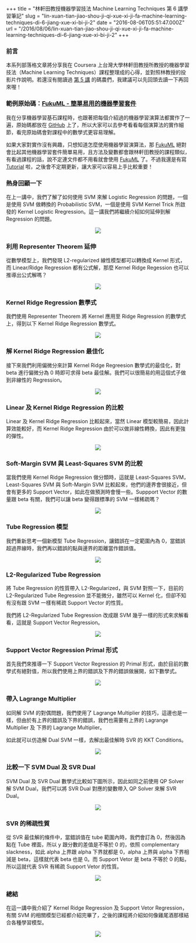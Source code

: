 +++
title = "林軒田教授機器學習技法 Machine Learning Techniques 第 6 講學習筆記"
slug = "lin-xuan-tian-jiao-shou-ji-qi-xue-xi-ji-fa-machine-learning-techniques-di-6-jiang-xue-xi-bi-ji-2"
date = "2016-08-06T05:51:47.000Z"
url = "/2016/08/06/lin-xuan-tian-jiao-shou-ji-qi-xue-xi-ji-fa-machine-learning-techniques-di-6-jiang-xue-xi-bi-ji-2"
+++

### 前言

本系列部落格文章將分享我在 Coursera 上台灣大學林軒田教授所教授的機器學習技法（Machine Learning Techniques）課程整理成的心得，並對照林教授的投影片作說明。若還沒有閱讀過 [第 5 講](http://blog.fukuball.com/lin-xuan-tian-jiao-shou-ji-qi-xue-xi-ji-fa-machine-learning-techniques-di-5-jiang-xue-xi-bi-ji/) 的碼農們，我建議可以先回頭去讀一下再回來喔！

### 範例原始碼：[FukuML - 簡單易用的機器學習套件](https://github.com/fukuball/fuku-ml)

我在分享機器學習基石課程時，也跟著把每個介紹過的機器學習演算法都實作了一遍，原始碼都放在 [GitHub](https://github.com/fukuball/fuku-ml) 上了，所以大家可以去參考看看每個演算法的實作細節，看完原始碼會對課程中的數學式更容易理解。

如果大家對實作沒有興趣，只想知道怎麼使用機器學習演算法，那 [FukuML](https://github.com/fukuball/fuku-ml) 絕對會比起其他機器學習套件簡單易用，且方法及變數都會跟林軒田教授的課程類似，有看過課程的話，說不定連文件都不用看就會使用 [FukuML](https://github.com/fukuball/fuku-ml) 了。不過我還是有寫 [Tutorial](https://github.com/fukuball/FukuML-Tutorial) 啦，之後會不定期更新，讓大家可以容易上手比較重要！

### 熱身回顧一下

在上一講中，我們了解了如何使用 SVM 來解 Logistic Regression 的問題，一個是使用 SVM 做轉換的 Probabilistic SVM，一個是使用 SVM  Kernel Trick 所啟發的 Kernel Logistic Rregression。這一講我們將繼續介紹如何延伸到解 Regression 的問題。

<p style="text-align:center">
    <img src="http://static.obeobe.com/image/blog-image/Machine-Learning-Techniques-6-1.png">
</p>

### 利用 Representer Theorem 延伸

從數學模型上，我們發現 L2-regularized 線性模型都可以轉換成 Kernel 形式，而 Linear/Ridge Regression 都有公式解，那麼 Kernel Ridge Regession 也可以推導出公式解嗎？

<p style="text-align:center">
    <img src="http://static.obeobe.com/image/blog-image/Machine-Learning-Techniques-6-2.png">
</p>

### Kernel Ridge Regression 數學式

我們使用 Representer Theorem 將 Kernel 應用至 Ridge Regression 的數學式上，得到以下 Kernel Ridge Regression 數學式。

<p style="text-align:center">
    <img src="http://static.obeobe.com/image/blog-image/Machine-Learning-Techniques-6-3.png">
</p>

### 解 Kernel Ridge Regression 最佳化

接下來我們利用偏微分來計算 Kernel Ridge Regreesion 數學式的最佳化，對 beta 進行偏微分為 0 時即可求得 beta 最佳解。我們可以很簡易的用這個式子做到非線性的 Regression。

<p style="text-align:center">
    <img src="http://static.obeobe.com/image/blog-image/Machine-Learning-Techniques-6-4.png">
</p>

### Linear 及 Kernel Ridge Regression 的比較

Linear 及 Kernel Ridge Regression 比較起來，當然 Linear 模型較簡易，因此計算效能較好，而 Kernel Ridge Regression 由於可以做非線性轉換，因此有更強的彈性。

<p style="text-align:center">
    <img src="http://static.obeobe.com/image/blog-image/Machine-Learning-Techniques-6-5.png">
</p>

### Soft-Margin SVM 與 Least-Squares SVM 的比較

當我們使用 Kernel Ridge Regression 做分類時，這就是 Least-Squares SVM，Least-Squares SVM 與 Soft-Margin SVM 比較起來，他們的邊界會很接近，但會有更多的 Support Vector，如此在做預測時會慢一些。Suppport Vector 的數量跟 beta 有關，我們可以讓 beta 變得跟標準的 SVM 一樣稀疏嗎？

<p style="text-align:center">
    <img src="http://static.obeobe.com/image/blog-image/Machine-Learning-Techniques-6-6.png">
</p>

### Tube Regression 模型

我們重新思考一個新模型 Tube Regression，讓錯誤在一定範圍內為 0，當錯誤超過界線時，我們再以錯誤的點與邊界的距離當作錯誤值。

<p style="text-align:center">
    <img src="http://static.obeobe.com/image/blog-image/Machine-Learning-Techniques-6-7.png">
</p>

### L2-Regularized Tube Regression

將 Tube Regression 的性質帶入 L2-Regularized，與 SVM 對照一下，目前的 L2-Regularized Tube Regression 並不能微分，雖然可以 Kernel 化，但卻不知有沒有跟 SVM 一樣有稀疏 Support Vector 的性質。

我們將 L2-Regularized Tube Regression 改成跟 SVM 幾乎一樣的形式來求解看看，這就是 Support Vector Regression。

<p style="text-align:center">
    <img src="http://static.obeobe.com/image/blog-image/Machine-Learning-Techniques-6-8.png">
</p>

### Support Vector Regression Primal 形式

首先我們來推導一下 Support Vector Regression 的 Primal 形式，由於目前的數學式有絕對值，所以我們使用上界的錯誤及下界的錯誤做展開，如下數學式。

<p style="text-align:center">
    <img src="http://static.obeobe.com/image/blog-image/Machine-Learning-Techniques-6-9.png">
</p>

### 帶入 Lagrange Multiplier

如同解 SVM 的對偶問題，我們使用了 Lagrange Multiplier 的技巧，這邊也是一樣，但由於有上界的錯誤及下界的錯誤，我們也需要有上界的 Lagrange Multiplier 及 下界的 Lagrange Multiplier。

如此就可以仿造解 Dual SVM 一樣，去解出最佳解時 SVR 的 KKT Conditions。

<p style="text-align:center">
    <img src="http://static.obeobe.com/image/blog-image/Machine-Learning-Techniques-6-11.png">
</p>

### 比較一下 SVM Dual 及 SVR Dual

SVM Dual 及 SVR Dual 數學式比較如下圖所示，因此如同之前使用 QP Solver 解 SVM Dual，我們可以將 SVR Dual 對應的變數帶入 QP Solver 來解 SVR Dual。

<p style="text-align:center">
    <img src="http://static.obeobe.com/image/blog-image/Machine-Learning-Techniques-6-12.png">
</p>

### SVR 的稀疏性質

從 SVR 最佳解的條件中，當錯誤值在 tube 範圍內時，我們會訂為 0，然後因為點在 Tube 裡面，所以 y 跟分數的差值是不等於 0 的，依照 complementary slackness，如此 alpha 上界跟 alpha 下界就都是 0，alpha 上界與 alpha 下界相減是 beta，這樣就代表 beta 也是 0。而 Support Vetor 是 beta 不等於 0 的點，所以這就代表 SVR 有稀疏 Support Vetor 的性質。

<p style="text-align:center">
    <img src="http://static.obeobe.com/image/blog-image/Machine-Learning-Techniques-6-13.png">
</p>

### 總結

在這一講中我介紹了 Kernel Ridge Regression 及 Support Vetor Regression，有關 SVM 的相關模型已經都介紹完畢了，之後的課程將介紹如何像雞尾酒那樣結合各種學習模型。

<p style="text-align:center">
    <img src="http://static.obeobe.com/image/blog-image/Machine-Learning-Techniques-6-16.png">
</p>